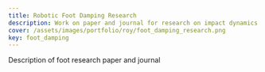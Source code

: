```yaml
---
title: Robotic Foot Damping Research
description: Work on paper and journal for research on impact dynamics of robotic feet
cover: /assets/images/portfolio/roy/foot_damping_research.png
key: foot_damping
---
```


Description of foot research paper and journal
